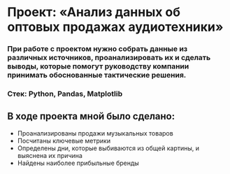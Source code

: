 # Проект: «Анализ данных об оптовых продажах аудиотехники»
### При работе с проектом нужно собрать данные из различных источников, проанализировать их и сделать выводы, которые помогут руководству компании принимать обоснованные тактические решения.
### Стек: Python, Pandas, Matplotlib
## В ходе проекта мной было сделано:
+ Проанализированы продажи музыкальных товаров
+ Посчитаны ключевые метрики
+ Определены дни, которые выбиваются из общей картины, и выяснена их причина
+ Найдены наиболее прибыльные бренды
